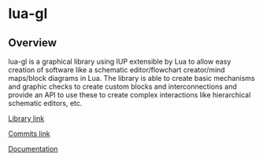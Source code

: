 # lua-gl

## Overview

lua-gl is a graphical library using IUP extensible by Lua to allow easy creation of software like a schematic editor/flowchart creator/mind maps/block diagrams in Lua. The library is able to create basic mechanisms and graphic checks to create custom blocks and interconnections and provide an API to use these to create complex interactions like hierarchical schematic editors, etc.

[Library link](https://github.com/Deepak123bharat/lua-gl)

[Commits link](https://github.com/Deepak123bharat/lua-gl/commits/master)

[Documentation](https://github.com/Deepak123bharat/lua-gl/wiki)
